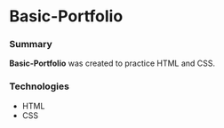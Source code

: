 Basic-Portfolio
===============

### Summary
**Basic-Portfolio** was created to practice HTML and CSS.

### Technologies
- HTML
- CSS